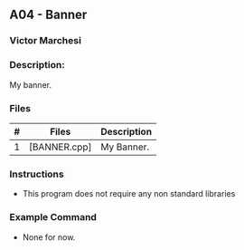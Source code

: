 ## A04 - Banner
### Victor Marchesi
### Description:

My banner.

### Files

|   #   | Files    | Description                      |
| :---: | -------- | -------------------------------- |
|   1   | [BANNER.cpp] | My Banner. |


### Instructions

- This program does not require any non standard libraries

### Example Command

- None for now.
